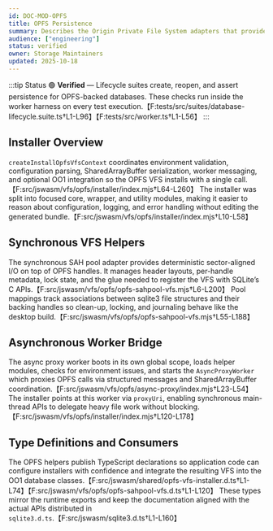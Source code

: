 ```yaml
---
id: DOC-MOD-OPFS
title: OPFS Persistence
summary: Describes the Origin Private File System adapters that provide durable storage for the SQLite WASM runtime.
audience: ["engineering"]
status: verified
owner: Storage Maintainers
updated: 2025-10-18
---
```


:::tip Status
🟢 **Verified** — Lifecycle suites create, reopen, and assert persistence for OPFS-backed databases.
These checks run inside the worker harness on every test execution.【F:tests/src/suites/database-lifecycle.suite.ts†L1-L96】【F:tests/src/worker.ts†L1-L56】
:::

## Installer Overview

`createInstallOpfsVfsContext` coordinates environment validation, configuration parsing, SharedArrayBuffer serialization, worker messaging, and optional OO1 integration so the OPFS VFS installs with a single call.【F:src/jswasm/vfs/opfs/installer/index.mjs†L64-L260】 The installer was split into focused core, wrapper, and utility modules, making it easier to reason about configuration, logging, and error handling without editing the generated bundle.【F:src/jswasm/vfs/opfs/installer/index.mjs†L10-L58】

## Synchronous VFS Helpers

The synchronous SAH pool adapter provides deterministic sector-aligned I/O on top of OPFS handles. It manages header layouts, per-handle metadata, lock state, and the glue needed to register the VFS with SQLite’s C APIs.【F:src/jswasm/vfs/opfs/opfs-sahpool-vfs.mjs†L6-L200】 Pool mappings track associations between sqlite3 file structures and their backing handles so clean-up, locking, and journaling behave like the desktop build.【F:src/jswasm/vfs/opfs/opfs-sahpool-vfs.mjs†L55-L188】

## Asynchronous Worker Bridge

The async proxy worker boots in its own global scope, loads helper modules, checks for environment issues, and starts the `AsyncProxyWorker` which proxies OPFS calls via structured messages and SharedArrayBuffer coordination.【F:src/jswasm/vfs/opfs/async-proxy/index.mjs†L23-L54】 The installer points at this worker via `proxyUri`, enabling synchronous main-thread APIs to delegate heavy file work without blocking.【F:src/jswasm/vfs/opfs/installer/index.mjs†L120-L178】

## Type Definitions and Consumers

The OPFS helpers publish TypeScript declarations so application code can configure installers with confidence and integrate the resulting VFS into the OO1 database classes.【F:src/jswasm/shared/opfs-vfs-installer.d.ts†L1-L74】【F:src/jswasm/vfs/opfs/opfs-sahpool-vfs.d.ts†L1-L120】 These types mirror the runtime exports and keep the documentation aligned with the actual APIs distributed in `sqlite3.d.ts`.【F:src/jswasm/sqlite3.d.ts†L1-L160】
